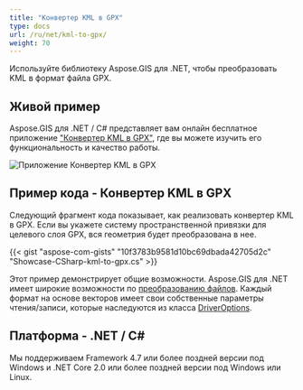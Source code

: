 ```yaml
---
title: "Конвертер KML в GPX"
type: docs
url: /ru/net/kml-to-gpx/
weight: 70
---
```


Используйте библиотеку Aspose.GIS для .NET, чтобы преобразовать KML в формат файла GPX.

## **Живой пример**

Aspose.GIS для .NET / C# представляет вам онлайн бесплатное приложение ["Конвертер KML в GPX"](https://products.aspose.app/gis/conversion/kml-to-gpx), где вы можете изучить его функциональность и качество работы.

![Приложение Конвертер KML в GPX](conversion.png)

## **Пример кода - Конвертер KML в GPX**

Следующий фрагмент кода показывает, как реализовать конвертер KML в GPX. Если вы укажете систему пространственной привязки для целевого слоя GPX, вся геометрия будет преобразована в нее. 

{{< gist "aspose-com-gists" "10f3783b9581d10bc69dbada42705d2c" "Showcase-CSharp-kml-to-gpx.cs" >}}

Этот пример демонстрирует общие возможности. Aspose.GIS для .NET имеет широкие возможности по [преобразованию файлов](https://docs.aspose.com/gis/net/vector-layers/). Каждый формат на основе векторов имеет свои собственные параметры чтения/записи, которые наследуются из класса [DriverOptions](https://reference.aspose.com/gis/net/aspose.gis/driveroptions).

## **Платформа - .NET / C#**

Мы поддерживаем Framework 4.7 или более поздней версии под Windows и .NET Core 2.0 или более поздней версии под Windows или Linux.
